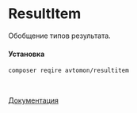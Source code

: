 # ResultItem

Обобщение типов результата.

#### Установка

``
composer reqire avtomon/resultitem
``

<br>

[Документация](docs_ru)

